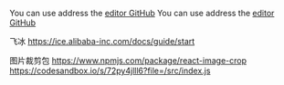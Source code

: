 
You can use address the [editor GitHub](https://mail-proxy04.beyondsoft.com/BYSAzure-Mail01/mail/jiapengtao.nsf?OpenDatabase) 
You can use address the [editor GitHub](https://e-cology.beyondsoft.com/login/Login.jsp?logintype=1) 

飞冰
https://ice.alibaba-inc.com/docs/guide/start

图片裁剪包
https://www.npmjs.com/package/react-image-crop
https://codesandbox.io/s/72py4jlll6?file=/src/index.js

